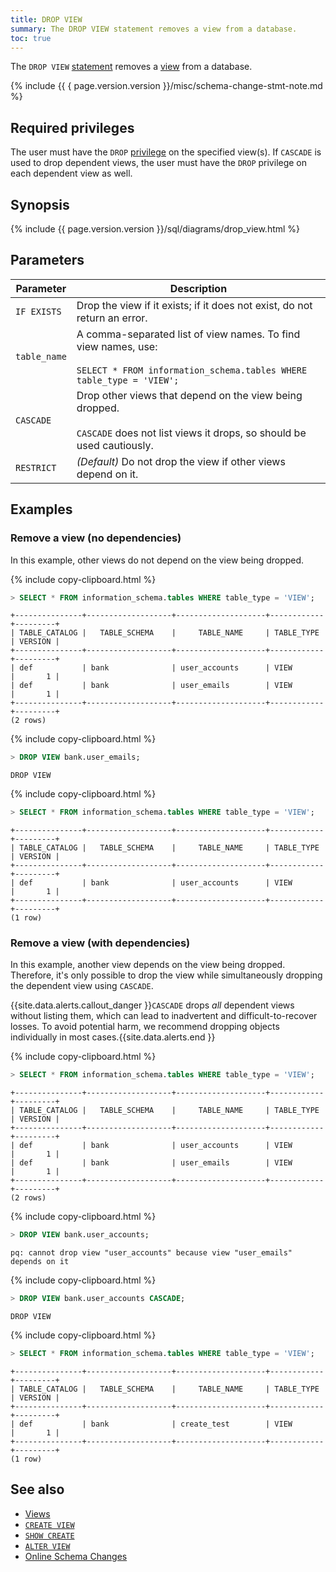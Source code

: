 ```yaml
---
title: DROP VIEW
summary: The DROP VIEW statement removes a view from a database.
toc: true
---
```


The `DROP VIEW` [statement](sql-statements.html) removes a [view](views.html) from a database.

{% include {{ { page.version.version }}/misc/schema-change-stmt-note.md %}

## Required privileges

The user must have the `DROP` [privilege](authorization.html#assign-privileges) on the specified view(s). If `CASCADE` is used to drop dependent views, the user must have the `DROP` privilege on each dependent view as well.

## Synopsis

<section>{% include {{ page.version.version }}/sql/diagrams/drop_view.html %}</section>

## Parameters

 Parameter | Description
----------|-------------
 `IF EXISTS`   | Drop the view if it exists; if it does not exist, do not return an error.
 `table_name`  | A comma-separated list of view names. To find view names, use:<br><br>`SELECT * FROM information_schema.tables WHERE table_type = 'VIEW';`
 `CASCADE` | Drop other views that depend on the view being dropped.<br><br>`CASCADE` does not list views it drops, so should be used cautiously.
 `RESTRICT`    | _(Default)_ Do not drop the view if other views depend on it.

## Examples

### Remove a view (no dependencies)

In this example, other views do not depend on the view being dropped.

{% include copy-clipboard.html %}
~~~ sql
> SELECT * FROM information_schema.tables WHERE table_type = 'VIEW';
~~~

~~~
+---------------+-------------------+--------------------+------------+---------+
| TABLE_CATALOG |   TABLE_SCHEMA    |     TABLE_NAME     | TABLE_TYPE | VERSION |
+---------------+-------------------+--------------------+------------+---------+
| def           | bank              | user_accounts      | VIEW       |       1 |
| def           | bank              | user_emails        | VIEW       |       1 |
+---------------+-------------------+--------------------+------------+---------+
(2 rows)
~~~

{% include copy-clipboard.html %}
~~~ sql
> DROP VIEW bank.user_emails;
~~~

~~~
DROP VIEW
~~~

{% include copy-clipboard.html %}
~~~ sql
> SELECT * FROM information_schema.tables WHERE table_type = 'VIEW';
~~~

~~~
+---------------+-------------------+--------------------+------------+---------+
| TABLE_CATALOG |   TABLE_SCHEMA    |     TABLE_NAME     | TABLE_TYPE | VERSION |
+---------------+-------------------+--------------------+------------+---------+
| def           | bank              | user_accounts      | VIEW       |       1 |
+---------------+-------------------+--------------------+------------+---------+
(1 row)
~~~

### Remove a view (with dependencies)

In this example, another view depends on the view being dropped. Therefore, it's only possible to drop the view while simultaneously dropping the dependent view using `CASCADE`.

{{site.data.alerts.callout_danger }}<code>CASCADE</code> drops <em>all</em> dependent views without listing them, which can lead to inadvertent and difficult-to-recover losses. To avoid potential harm, we recommend dropping objects individually in most cases.{{site.data.alerts.end }}

{% include copy-clipboard.html %}
~~~ sql
> SELECT * FROM information_schema.tables WHERE table_type = 'VIEW';
~~~

~~~
+---------------+-------------------+--------------------+------------+---------+
| TABLE_CATALOG |   TABLE_SCHEMA    |     TABLE_NAME     | TABLE_TYPE | VERSION |
+---------------+-------------------+--------------------+------------+---------+
| def           | bank              | user_accounts      | VIEW       |       1 |
| def           | bank              | user_emails        | VIEW       |       1 |
+---------------+-------------------+--------------------+------------+---------+
(2 rows)
~~~

{% include copy-clipboard.html %}
~~~ sql
> DROP VIEW bank.user_accounts;
~~~

~~~
pq: cannot drop view "user_accounts" because view "user_emails" depends on it
~~~

{% include copy-clipboard.html %}
~~~sql
> DROP VIEW bank.user_accounts CASCADE;
~~~

~~~
DROP VIEW
~~~

{% include copy-clipboard.html %}
~~~ sql
> SELECT * FROM information_schema.tables WHERE table_type = 'VIEW';
~~~

~~~
+---------------+-------------------+--------------------+------------+---------+
| TABLE_CATALOG |   TABLE_SCHEMA    |     TABLE_NAME     | TABLE_TYPE | VERSION |
+---------------+-------------------+--------------------+------------+---------+
| def           | bank              | create_test        | VIEW       |       1 |
+---------------+-------------------+--------------------+------------+---------+
(1 row)
~~~

## See also

- [Views](views.html)
- [`CREATE VIEW`](create-view.html)
- [`SHOW CREATE`](show-create.html)
- [`ALTER VIEW`](alter-view.html)
- [Online Schema Changes](online-schema-changes.html)

